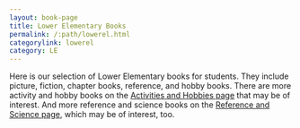 ```yaml
---
layout: book-page
title: Lower Elementary Books
permalink: /:path/lowerel.html
categorylink: lowerel
category: LE
---
```


<p class="lead">Here is our selection of Lower Elementary books for students. They include picture, fiction, chapter books, reference, and hobby books. There are more activity and hobby books on the <a href="./activity-hobby.html">Activities and Hobbies page</a> that may be of interest. And more reference and science books on the <a href="./reference-science.html">Reference and Science page</a>, which may be of interest, too.</p>
